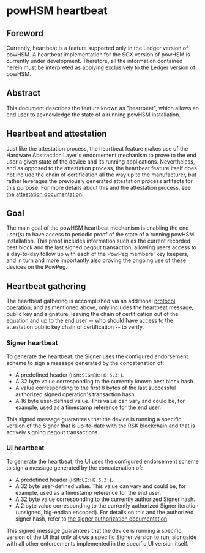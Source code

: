 # powHSM heartbeat

## Foreword

Currently, heartbeat is a feature supported only in the Ledger version of powHSM. A heartbeat implementation for the SGX version of powHSM is currently under development. Therefore, all the information contained herein must be interpreted as applying exclusively to the Ledger version of powHSM.

## Abstract

This document describes the feature known as "heartbeat", which allows an end user to
acknowledge the state of a running powHSM installation.

## Heartbeat and attestation

Just like the attestation process, the heartbeat feature makes use of the Hardware
Abstraction Layer's endorsement mechanism to prove to the end user a given state of the
device and its running applications. Nevertheless, and as opposed to the attestation
process, the heartbeat feature itself does not include the chain of certification all the
way up to the manufacturer, but rather leverages the previously generated attestation
process artifacts for this purpose. For more details about this and the attestation
process, see [the attestation documentation](./attestation.md).

## Goal

The main goal of the powHSM heartbeat mechanism is enabling the end user(s) to have access
to periodic proof of the state of a running powHSM installation. This proof includes
information such as the current recorded best block and the last signed pegout
transaction, allowing users access to a day-to-day follow up with each of the PowPeg
members' key keepers, and in turn and more importantly also proving the ongoing use of
these devices on the PowPeg.

## Heartbeat gathering

The heartbeat gathering is accomplished via an additional [protocol
operation](./protocol.md), and as mentioned above, only includes the heartbeat message,
public key and signature, leaving the chain of certification out of the equation and up to
the end user -- who should have access to the attestation public key chain of
certification -- to verify.

### Signer heartbeat

To generate the heartbeat, the Signer uses the configured endorsement scheme to sign a
message generated by the concatenation of:

- A predefined header (`HSM:SIGNER:HB:5.3:`).
- A 32 byte value corresponding to the currently known best block hash.
- A value corresponding to the first 8 bytes of the last successful authorized signed
  operation's transaction hash.
- A 16 byte user-defined value. This value can vary and could be, for example, used as a
  timestamp reference for the end user.

This signed message guarantees that the device is running a specific version of the Signer
that is up-to-date with the RSK blockchain and that is actively signing pegout
transactions.

### UI heartbeat

To generate the heartbeat, the UI uses the configured endorsement scheme to sign a message
generated by the concatenation of:

- A predefined header (`HSM:UI:HB:5.3:`).
- A 32 byte user-defined value. This value can vary and could be, for example, used as a
  timestamp reference for the end user.
- A 32 byte value corresponding to the currently authorized Signer hash.
- A 2 byte value corresponding to the currently authorized Signer iteration (unsigned,
  big-endian encoded). For details on this and the authorized signer hash, refer to [the
  signer authorization documentation](./signer-authorization.md).

This signed message guarantees that the device is running a specific version of the UI
that only allows a specific Signer version to run, alongside with all other enforcements
implemented in the specific UI version itself.
